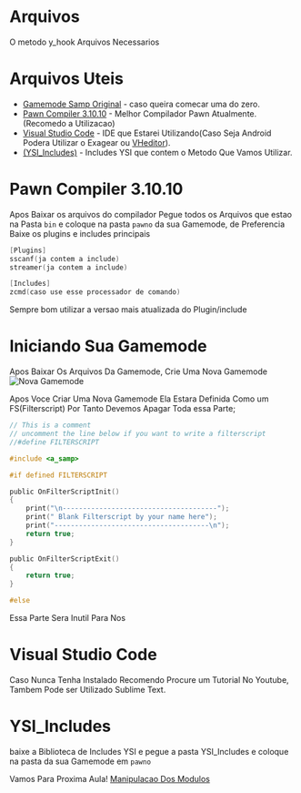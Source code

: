 # Arquivos

O metodo y_hook Arquivos Necessarios

# Arquivos Uteis
- [Gamemode Samp Original](https://www.sa-mp.mp/downloads/) - caso queira comecar uma do zero.
- [Pawn Compiler 3.10.10](https://github.com/pawn-lang/compiler/releases) - Melhor Compilador Pawn Atualmente. (Recomedo a Utilizacao)
- [Visual Studio Code](https://code.visualstudio.com/) - IDE que Estarei Utilizando(Caso Seja Android Podera Utilizar o Exagear ou [VHeditor](https://github.com/vhqtvn/VHEditor-Android/releases)).
- [(YSI_Includes)](https://github.com/pawn-lang/YSI-Includes/releases) - Includes YSI que contem o Metodo Que Vamos Utilizar.

# Pawn Compiler 3.10.10

Apos Baixar os arquivos do compilador Pegue todos os Arquivos que estao na Pasta `bin` e coloque na pasta `pawno` da sua Gamemode, de Preferencia Baixe os plugins e includes principais 
```c
[Plugins]
sscanf(ja contem a include)
streamer(ja contem a include)

[Includes]
zcmd(caso use esse processador de comando)
```
Sempre bom utilizar a versao mais atualizada do Plugin/include

# Iniciando Sua Gamemode
Apos Baixar Os Arquivos Da Gamemode, Crie Uma Nova Gamemode
![Nova Gamemode](./Imagens/Gamemode2.png)

Apos Voce Criar Uma Nova Gamemode Ela Estara Definida Como um FS(Filterscript) Por Tanto Devemos Apagar Toda essa Parte;


```c
// This is a comment
// uncomment the line below if you want to write a filterscript
//#define FILTERSCRIPT

#include <a_samp>

#if defined FILTERSCRIPT

public OnFilterScriptInit()
{
	print("\n--------------------------------------");
	print(" Blank Filterscript by your name here");
	print("--------------------------------------\n");
	return true;
}

public OnFilterScriptExit()
{
	return true;
}

#else
```

Essa Parte Sera Inutil Para Nos

# Visual Studio Code
Caso Nunca Tenha Instalado Recomendo Procure um Tutorial No Youtube, Tambem Pode ser Utilizado Sublime Text.

# YSI_Includes
baixe a Biblioteca de Includes YSI e pegue a pasta YSI_Includes e coloque na pasta da sua Gamemode em `pawno`

Vamos Para Proxima Aula!
[Manipulacao Dos Modulos](./Aulas/curso1.md)